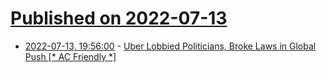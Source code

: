 # [Published on 2022-07-13](index.md)

* [2022-07-13, 19:56:00](https://soylentnews.org/article.pl?sid=22/07/12/1817232&from=rss) - [Uber Lobbied Politicians, Broke Laws in Global Push  [* AC Friendly *]](https://soylentnews.org/article.pl?sid=22/07/12/1817232&from=rss)
